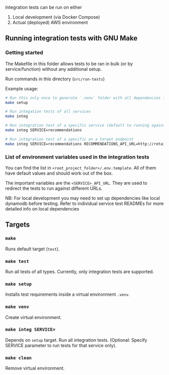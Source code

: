 Integration tests can be run on either

1. Local development (via Docker Compose)
2. Actual (deployed) AWS environment

## Running integration tests with GNU Make

### Getting started

The Makefile in this folder allows tests to be ran in bulk (or by service/function) without any additional setup.

Run commands in this directory (`src/run-tests`)

Example usage:

```sh
# Run this only once to generate `.venv` folder with all dependencies in all `integ` folders
make setup 

# Run integation tests of all services
make integ

# Run integration test of a specific service (default to running against local Docker container)
make integ SERVICE=recommendations

# Run integration test of a specific on a target endpoint
make integ SERVICE=recommendations RECOMMENDATIONS_API_URL=http://retai-LoadB-xxx-yyy.us-west-2.elb.amazonaws.com
```

### List of environment variables used in the integration tests

You can find the list in `<root_project_folder>/.env.template`. All of them have default values and should work out of the box.

The important variables are the `<SERVICE>_API_URL`. They are used to redirect the tests to run against different URLs.

NB: For local development you may need to set up dependencies like local dynamodb before testing. Refer to individual service test READMEs for more detailed info on local dependencies

## Targets

### `make`

Runs default target (`test`).

### `make test`

Run all tests of all types. Currently, only integration tests are supported.

### `make setup`

Installs test requirements inside a virtual environment `.venv`.

### `make venv`

Create virtual environment.

### `make integ SERVICE=`

Depends on `setup` target. Run all integration tests. (Optional: Specify SERVICE parameter to run tests for that service only).

### `make clean`

Remove virtual environment.
